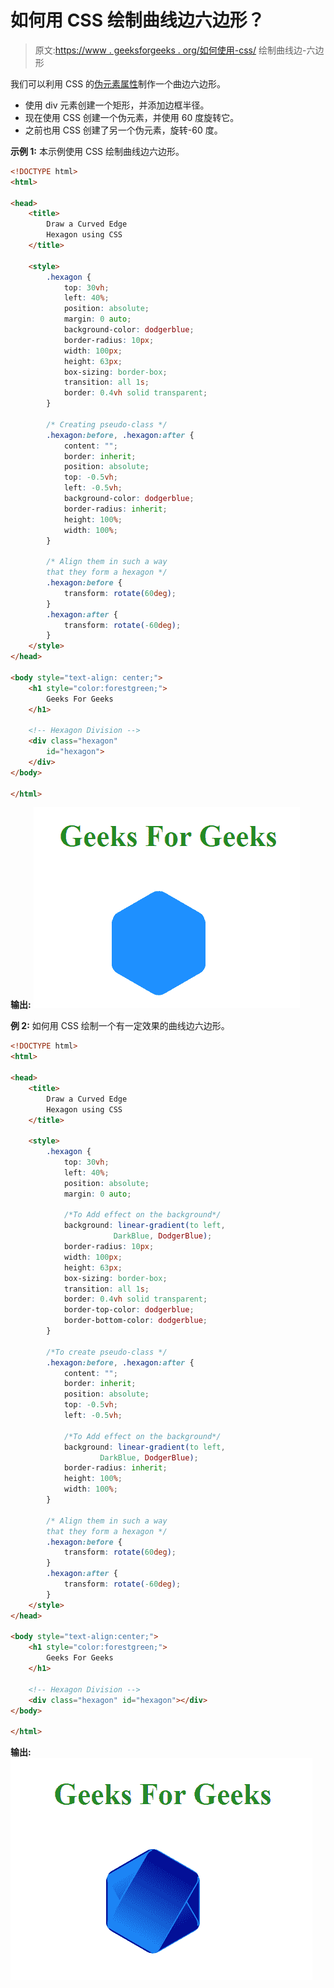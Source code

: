 # 如何用 CSS 绘制曲线边六边形？

> 原文:[https://www . geeksforgeeks . org/如何使用-css/](https://www.geeksforgeeks.org/how-to-draw-a-curved-edge-hexagon-using-css/) 绘制曲线边-六边形

我们可以利用 CSS 的[伪元素属性](https://www.geeksforgeeks.org/css-pseudo-elements/)制作一个曲边六边形。

*   使用 div 元素创建一个矩形，并添加边框半径。
*   现在使用 CSS 创建一个伪元素，并使用 60 度旋转它。
*   之前也用 CSS 创建了另一个伪元素，旋转-60 度。

**示例 1:** 本示例使用 CSS 绘制曲线边六边形。

```html
<!DOCTYPE html>
<html>

<head>
    <title>
        Draw a Curved Edge
        Hexagon using CSS
    </title>

    <style>
        .hexagon {
            top: 30vh;
            left: 40%;
            position: absolute;
            margin: 0 auto;
            background-color: dodgerblue;
            border-radius: 10px;
            width: 100px; 
            height: 63px;
            box-sizing: border-box;
            transition: all 1s;
            border: 0.4vh solid transparent;
        }

        /* Creating pseudo-class */
        .hexagon:before, .hexagon:after {
            content: "";
            border: inherit;
            position: absolute;
            top: -0.5vh;
            left: -0.5vh;
            background-color: dodgerblue;
            border-radius: inherit;
            height: 100%;
            width: 100%;
        }

        /* Align them in such a way
        that they form a hexagon */
        .hexagon:before {
            transform: rotate(60deg);
        }
        .hexagon:after {
            transform: rotate(-60deg);
        }
    </style>
</head>

<body style="text-align: center;">
    <h1 style="color:forestgreen;">
        Geeks For Geeks
    </h1>

    <!-- Hexagon Division -->
    <div class="hexagon"
        id="hexagon">
    </div>
</body>

</html>
```

**输出:**
![](img/32922ac2fd4cb9157b267fa8a7f9765d.png)

**例 2:** 如何用 CSS 绘制一个有一定效果的曲线边六边形。

```html
<!DOCTYPE html>
<html>

<head>
    <title>
        Draw a Curved Edge
        Hexagon using CSS
    </title>

    <style>
        .hexagon {
            top: 30vh;
            left: 40%;
            position: absolute;
            margin: 0 auto;

            /*To Add effect on the background*/
            background: linear-gradient(to left,
                       DarkBlue, DodgerBlue);
            border-radius: 10px;
            width: 100px; 
            height: 63px;
            box-sizing: border-box;
            transition: all 1s;
            border: 0.4vh solid transparent;
            border-top-color: dodgerblue;
            border-bottom-color: dodgerblue;
        }

        /*To create pseudo-class */
        .hexagon:before, .hexagon:after {
            content: "";
            border: inherit;
            position: absolute;
            top: -0.5vh;
            left: -0.5vh;

            /*To Add effect on the background*/
            background: linear-gradient(to left,
                    DarkBlue, DodgerBlue);
            border-radius: inherit;
            height: 100%;
            width: 100%;
        }

        /* Align them in such a way
        that they form a hexagon */
        .hexagon:before {
            transform: rotate(60deg);
        }
        .hexagon:after {
            transform: rotate(-60deg);
        }
    </style>
</head>

<body style="text-align:center;">
    <h1 style="color:forestgreen;">
        Geeks For Geeks
    </h1>

    <!-- Hexagon Division -->
    <div class="hexagon" id="hexagon"></div>
</body>

</html>
```

**输出:**
![](img/e039e9898e70341a95f800563f133738.png)